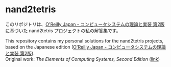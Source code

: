 # nand2tetris

このリポジトリは、[O'Reilly Japan - コンピュータシステムの理論と実装 第2版](https://www.oreilly.co.jp/books/9784814400874/) に基づいた nand2tetris プロジェクトの私の解答集です。

This repository contains my personal solutions for the nand2tetris projects, based on the Japanese edition ([O'Reilly Japan - コンピュータシステムの理論と実装 第2版](https://www.oreilly.co.jp/books/9784814400874/)).  
Original work: *The Elements of Computing Systems, Second Edition* ([link](https://mitpress.mit.edu/9780262539807/the-elements-of-computing-systems/))